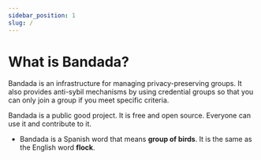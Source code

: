 ```yaml
---
sidebar_position: 1
slug: /
---
```


# What is Bandada?

Bandada is an infrastructure for managing privacy-preserving groups. It also provides anti-sybil mechanisms by using credential groups so that you can only join a group if you meet specific criteria.

Bandada is a public good project. It is free and open source. Everyone can use it and contribute to it.

- Bandada is a Spanish word that means **group of birds**. It is the same as the English word **flock**.